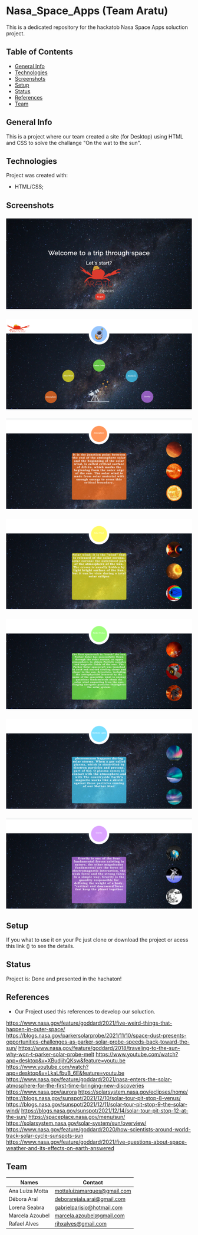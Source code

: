 # Nasa_Space_Apps (Team Aratu)

This is a dedicated repository for the hackatob Nasa Space Apps soluction project.

## Table of Contents

- [General Info](#general-info)
- [Technologies](#technologies)
- [Screenshots](#screenshots)
- [Setup](#setup)
- [Status](#status)
- [References](#references)
- [Team](#team)

## General Info

This is a project where our team created a site (for Desktop) using HTML and CSS to solve the challange "On the wat to the sun".

## Technologies

Project was created with:

- HTML/CSS;

## Screenshots

### ![Landing Page](screenshots/landing.png)

### ![Second Page](screenshots/second_page.png)

### ![Atmosphere](screenshots/example_page_1.png)

### ![Solar Wind](screenshots/example_page_2.png)

### ![Parker Probes](screenshots/example_page_3.png)

### ![Northern Lights](screenshots/example_page_4.png)

### ![Gravity](screenshots/example_page_5.png)

## Setup

If you what to use it on your Pc just clone or download the project or acess this link () to see the details. 

## Status

Project is: Done and presented in the hachaton!

## References

- Our Project used this references to develop our soluction.

https://www.nasa.gov/feature/goddard/2021/five-weird-things-that-happen-in-outer-space/
https://blogs.nasa.gov/parkersolarprobe/2021/11/10/space-dust-presents-opportunities-challenges-as-parker-solar-probe-speeds-back-toward-the-sun/
https://www.nasa.gov/feature/goddard/2018/traveling-to-the-sun-why-won-t-parker-solar-probe-melt
https://www.youtube.com/watch?app=desktop&v=XBudjihQKsw&feature=youtu.be
https://www.youtube.com/watch?app=desktop&v=LkaLfbuB_6E&feature=youtu.be
https://www.nasa.gov/feature/goddard/2021/nasa-enters-the-solar-atmosphere-for-the-first-time-bringing-new-discoveries
https://www.nasa.gov/aurora
https://solarsystem.nasa.gov/eclipses/home/
https://blogs.nasa.gov/sunspot/2021/12/10/solar-tour-pit-stop-8-venus/
https://blogs.nasa.gov/sunspot/2021/12/11/solar-tour-pit-stop-9-the-solar-wind/
https://blogs.nasa.gov/sunspot/2021/12/14/solar-tour-pit-stop-12-at-the-sun/
https://spaceplace.nasa.gov/menu/sun/
https://solarsystem.nasa.gov/solar-system/sun/overview/
https://www.nasa.gov/feature/goddard/2020/how-scientists-around-world-track-solar-cycle-sunspots-sun
https://www.nasa.gov/feature/goddard/2021/five-questions-about-space-weather-and-its-effects-on-earth-answered

## Team

| Names             | Contact                         |
| ----------------  | ------------------------------- |
| Ana Luiza Motta   | mottaluizamarques@gmail.com     |
| Débora Araí       | deborarejala.arai@gmail.com     |
| Lorena Seabra     | gabrielparisio@hotmail.com      |
| Marcela Azoubel   | marcela.azoubel@gmail.com       |
| Rafael Alves      | rjhxalves@gmail.com             |